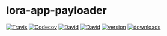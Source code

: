 # lora-app-payloader

[![Travis](https://img.shields.io/travis/rust-lang/rust.svg?style=plastic)](https://travis-ci.org/tkiraly/lora-app-payloader)
[![Codecov](https://img.shields.io/codecov/c/github/tkiraly/lora-app-payloader.svg?style=plastic)](https://codecov.io/gh/tkiraly/lora-app-payloader)
[![David](https://img.shields.io/david/tkiraly/lora-app-payloader.svg?style=plastic)](https://david-dm.org/tkiraly/lora-app-payloader)
[![David](https://img.shields.io/david/dev/tkiraly/lora-app-payloader.svg?style=plastic)](https://david-dm.org/tkiraly/lora-app-payloader)
[![version](https://img.shields.io/npm/v/lora-app-payloader.svg?style=plastic)](http://npm.im/lora-app-payloader)
[![downloads](https://img.shields.io/npm/dm/lora-app-payloader.svg?style=plastic)](https://npm-stat.com/charts.html?package=lora-app-payloader)